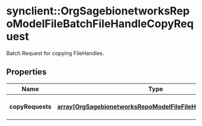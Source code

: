 # synclient::OrgSagebionetworksRepoModelFileBatchFileHandleCopyRequest

Batch Request for copying FileHandles.

## Properties
Name | Type | Description | Notes
------------ | ------------- | ------------- | -------------
**copyRequests** | [**array[OrgSagebionetworksRepoModelFileFileHandleCopyRequest]**](org.sagebionetworks.repo.model.file.FileHandleCopyRequest.md) | Defines the copy requests. | [optional] 


